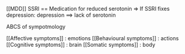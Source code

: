 [[MDD]]
SSRI == Medication for reduced serotonin => If SSRI fixes depression: depression ==> lack of serotonin 

ABCS of sympotmology 

[[Affective symptoms]] : emotions
[[Behavioural symptoms]] : actions
[[Cognitive symptoms]] : brain
[[Somatic symptoms]] : body

